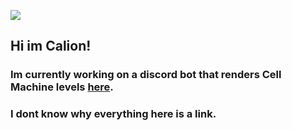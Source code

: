 <img src="https://github-readme-stats.vercel.app/api?username=ZakChrom&theme=github_dark" /><br>

## Hi im Calion!
### Im currently working on a discord bot that renders Cell Machine levels [here](https://github.com/ZakChrom/PreviewBot-Render).
### I dont know why everything here is a link.
